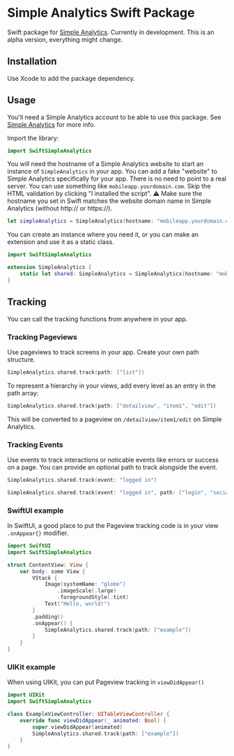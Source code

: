 # Simple Analytics Swift Package
Swift package for [Simple Analytics](https://www.simpleanalytics.com/?referral=roel-van-der-kraan). Currently in development. This is an alpha version, everything might change.

## Installation
Use Xcode to add the package dependency.

## Usage
You'll need a Simple Analytics account to be able to use this package. See [Simple Analytics](https://www.simpleanalytics.com/?referral=roel-van-der-kraan) for more info.

Import the library:
```swift
import SwiftSimpleAnalytics
```

You will need the hostname of a Simple Analytics website to start an instance of `SimpleAnalytics` in your app. You can add a fake "website" to Simple Analytics specifically for your app. There is no need to point to a real server. You can use something like `mobileapp.yourdomain.com`. Skip the HTML validation by clicking "I installed the script". 
⚠️ Make sure the hostname you set in Swift matches the website domain name in Simple Analytics (without http:// or https://).
```swift
let simpleAnalytics = SimpleAnalytics(hostname: "mobileapp.yourdomain.com")
```

You can create an instance where you need it, or you can make an extension and use it as a static class.
```swift
import SwiftSimpleAnalytics

extension SimpleAnalytics {
    static let shared: SimpleAnalytics = SimpleAnalytics(hostname: "mobileapp.yourdomain.com")
}
```

## Tracking
You can call the tracking functions from anywhere in your app.
### Tracking Pageviews
Use pageviews to track screens in your app. Create your own path structure. 
```swift
SimpleAnalytics.shared.track(path: ["list"])
```
To represent a hierarchy in your views, add every level as an entry in the path array:
```swift
SimpleAnalytics.shared.track(path: ["detailview", "item1", "edit"])
```
This will be converted to a pageview on `/detailview/item1/edit` on Simple Analytics.

### Tracking Events
Use events to track interactions or noticable events like errors or success on a page. You can provide an optional path to track alongside the event.
```swift
SimpleAnalytics.shared.track(event: "logged in")
```
```swift
SimpleAnalytics.shared.track(event: "logged in", path: ["login", "social"])
```

### SwiftUI example
 In SwiftUI, a good place to put the Pageview tracking code is in your view `.onAppear{}` modifier. 
```swift
import SwiftUI
import SwiftSimpleAnalytics

struct ContentView: View {
    var body: some View {
        VStack {
            Image(systemName: "globe")
                .imageScale(.large)
                .foregroundStyle(.tint)
            Text("Hello, world!")
        }
        .padding()
        .onAppear() {
            SimpleAnalytics.shared.track(path: ["example"])
        }
    }
}
```

### UIKit example
When using UIKit, you can put Pageview tracking in `viewDidAppear()`
```swift
import UIKit
import SwiftSimpleAnalytics

class ExampleViewController: UITableViewController {
    override func viewDidAppear(_ animated: Bool) {
        super.viewDidAppear(animated)
        SimpleAnalytics.shared.track(path: ["example"])
    }
}
```
